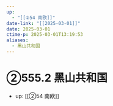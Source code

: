 ```yaml
---
up:
  - "[[②54 南欧]]"
date-link: "[[2025-03-01]]"
date: 2025-03-01
ctime-p: 2025-03-01T13:19:53
aliases:
  - 黑山共和国
---
```


# ②555.2 黑山共和国

- up: [[②54 南欧]]
